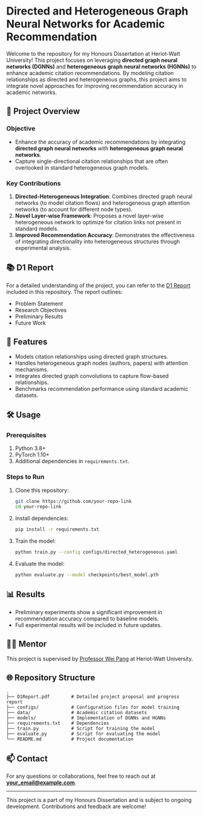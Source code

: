 # Directed and Heterogeneous Graph Neural Networks for Academic Recommendation

Welcome to the repository for my Honours Dissertation at Heriot-Watt University! This project focuses on leveraging **directed graph neural networks (DGNNs)** and **heterogeneous graph neural networks (HGNNs)** to enhance academic citation recommendations. By modeling citation relationships as directed and heterogeneous graphs, this project aims to integrate novel approaches for improving recommendation accuracy in academic networks.

## 📑 Project Overview

### Objective
- Enhance the accuracy of academic recommendations by integrating **directed graph neural networks** with **heterogeneous graph neural networks**.
- Capture single-directional citation relationships that are often overlooked in standard heterogeneous graph models.

### Key Contributions
1. **Directed-Heterogeneous Integration**: Combines directed graph neural networks (to model citation flows) and heterogeneous graph attention networks (to account for different node types).
2. **Novel Layer-wise Framework**: Proposes a novel layer-wise heterogeneous network to optimize for citation links not present in standard models.
3. **Improved Recommendation Accuracy**: Demonstrates the effectiveness of integrating directionality into heterogeneous structures through experimental analysis.

## 📚 D1 Report
For a detailed understanding of the project, you can refer to the [D1 Report](hwu_cs_dissertation_1_report.pdf) included in this repository. The report outlines:
- Problem Statement
- Research Objectives
- Preliminary Results
- Future Work

## 🚀 Features
- Models citation relationships using directed graph structures.
- Handles heterogeneous graph nodes (authors, papers) with attention mechanisms.
- Integrates directed graph convolutions to capture flow-based relationships.
- Benchmarks recommendation performance using standard academic datasets.

## 🛠️ Usage
### Prerequisites
1. Python 3.8+
2. PyTorch 1.10+
3. Additional dependencies in `requirements.txt`.

### Steps to Run
1. Clone this repository:
   ```bash
   git clone https://github.com/your-repo-link
   cd your-repo-link
   ```
2. Install dependencies:
   ```bash
   pip install -r requirements.txt
   ```
3. Train the model:
   ```bash
   python train.py --config configs/directed_heterogeneous.yaml
   ```
4. Evaluate the model:
   ```bash
   python evaluate.py --model checkpoints/best_model.pth
   ```

## 📊 Results
- Preliminary experiments show a significant improvement in recommendation accuracy compared to baseline models.
- Full experimental results will be included in future updates.

## 🧑‍🏫 Mentor
This project is supervised by [Professor Wei Pang](https://www.hw.ac.uk/staff/uk/macs/weipang.html) at Heriot-Watt University.

## 🌐 Repository Structure
```
.
├── D1Report.pdf        # Detailed project proposal and progress report
├── configs/            # Configuration files for model training
├── data/               # Academic citation datasets
├── models/             # Implementation of DGNNs and HGNNs
├── requirements.txt    # Dependencies
├── train.py            # Script for training the model
├── evaluate.py         # Script for evaluating the model
└── README.md           # Project documentation
```

## 📫 Contact
For any questions or collaborations, feel free to reach out at **your_email@example.com**.

---

This project is a part of my Honours Dissertation and is subject to ongoing development. Contributions and feedback are welcome!
